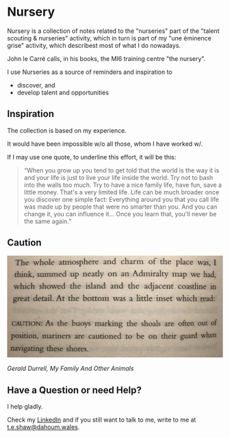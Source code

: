 # Nursery

Nursery is a collection of notes related to the "nurseries" part of the "talent scouting & nurseries" activity, which in turn is part of my "une éminence grise" activity, which describest most of what I do nowadays.

John le Carré calls, in his books, the MI6 training centre "the nursery".

I use Nurseries as a source of reminders and inspiration to

* discover, and
* develop talent and opportunities

## Inspiration

The collection is based on my experience.

It would have been impossible w/o all those, whom I have worked w/.

If I may use one quote, to underline this effort, it will be this:

> “When you grow up you tend to get told that the world is the way it is and your life is just to live your life inside the world. Try not to bash into the walls too much. Try to have a nice family life, have fun, save a little money. That's a very limited life. Life can be much broader once you discover one simple fact: Everything around you that you call life was made up by people that were no smarter than you. And you can change it, you can influence it… Once you learn that, you'll never be the same again.”

## Caution

![](Images/2732A639-05AD-4965-ADC9-C15DEA4ED60C.jpeg)

_Gerald Durrell, My Family And Other Animals_

## Have a Question or need Help?

I help gladly.

Check my [LinkedIn](https://www.linkedin.com/in/dahoum/) and if you still want to talk to me, write to me at t.e.shaw@dahoum.wales.
